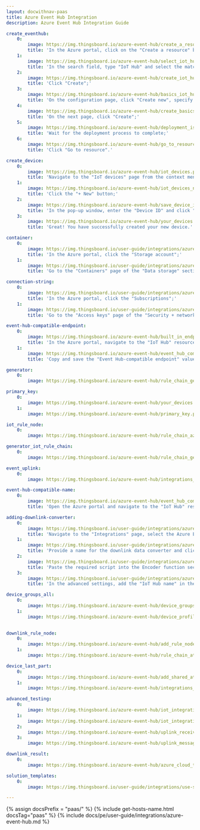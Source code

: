 ```yaml
---
layout: docwithnav-paas
title: Azure Event Hub Integration
description: Azure Event Hub Integration Guide 

create_eventhub: 
    0: 
        image: https://img.thingsboard.io/azure-event-hub/create_a_resource.png
        title: 'In the Azure portal, click on the "Create a resource" button;'
    1:
        image: https://img.thingsboard.io/azure-event-hub/select_iot_hub.png
        title: 'In the search field, type "IoT Hub" and select the matching item from the list;'
    2:
        image: https://img.thingsboard.io/azure-event-hub/create_iot_hub.png
        title: 'Click "Create";'
    3:
        image: https://img.thingsboard.io/azure-event-hub/basics_iot_hub.png
        title: 'On the configuration page, click "Create new", specify the resource group and IoT hub name, then click "Review + create";'
    4:
        image: https://img.thingsboard.io/azure-event-hub/create_basics_iot_hub.png
        title: 'On the next page, click "Create";'
    5:
        image: https://img.thingsboard.io/azure-event-hub/deployment_is_in_progress.png
        title: 'Wait for the deployment process to complete;'
    6:
        image: https://img.thingsboard.io/azure-event-hub/go_to_resource.png
        title: 'Click "Go to resource".'

create_device:
    0:
        image: https://img.thingsboard.io/azure-event-hub/iot_devices.png
        title: 'Navigate to the "IoT devices" page from the context menu;'
    1:
        image: https://img.thingsboard.io/azure-event-hub/iot_devices_new.png
        title: 'Click the "+ New" button;'
    2:
        image: https://img.thingsboard.io/azure-event-hub/save_device_id.png
        title: 'In the pop-up window, enter the "Device ID" and click "Save";'
    3:
        image: https://img.thingsboard.io/azure-event-hub/your_devices.png
        title: 'Great! You have successfully created your new device.'

container:
    0:
        image: https://img.thingsboard.io/user-guide/integrations/azure-event-hub/container-1.png
        title: 'In the Azure portal, click the "Storage account";'
    1:
        image: https://img.thingsboard.io/user-guide/integrations/azure-event-hub/container-2.png
        title: 'Go to the "Containers" page of the "Data storage" section. Here you will find the container. Save its name.'

connection-string:
    0:
        image: https://img.thingsboard.io/user-guide/integrations/azure-event-hub/storage-connection-string-1.png
        title: 'In the Azure portal, click the "Subscriptions";'
    1:
        image: https://img.thingsboard.io/user-guide/integrations/azure-event-hub/storage-connection-string-2.png
        title: 'Go to the "Access keys" page of the "Security + networking" section. Here you will find the connection string.'

event-hub-compatible-endpoint:
    0:
        image: https://img.thingsboard.io/azure-event-hub/built_in_endpoints.png
        title: 'In the Azure portal, navigate to the "IoT Hub" resource, and open the "Built-in endpoints" page from the context menu;'
    1:
        image: https://img.thingsboard.io/azure-event-hub/event_hub_compatible_endpoint.png
        title: 'Copy and save the "Event Hub-compatible endpoint" value.'

generator:
    0: 
        image: https://img.thingsboard.io/azure-event-hub/rule_chain_generator.png

primary_key:
    0: 
        image: https://img.thingsboard.io/azure-event-hub/your_devices.png
    1: 
        image: https://img.thingsboard.io/azure-event-hub/primary_key.png

iot_rule_node:
    0:
        image: https://img.thingsboard.io/azure-event-hub/rule_chain_azure_iot_hub.png

generator_iot_rule_chain:
    0:
        image: https://img.thingsboard.io/azure-event-hub/rule_chain_generator_and_azure_iot_hub.png

event_uplink:
    0:
        image: https://img.thingsboard.io/azure-event-hub/integrations_events_uplink.png

event-hub-compatible-name:
    0:
        image: https://img.thingsboard.io/azure-event-hub/event_hub_compatible_name.png
        title: 'Open the Azure portal and navigate to the "IoT Hub" resource. Go to the "Built-in endpoints" page from the context menu. Find and copy the value of "Event Hub-compatible name" — this represents the IoT Hub name.'

adding-downlink-converter:
    0:
        image: https://img.thingsboard.io/user-guide/integrations/azure-event-hub/adding-azure-event-hub-downlink-converter-1-pe.png
        title: 'Navigate to the "Integrations" page, select the Azure Event Hub integration to open its details, and click the "pencil" icon to enter editing mode;'
    1:
        image: https://img.thingsboard.io/user-guide/integrations/azure-event-hub/adding-azure-event-hub-downlink-converter-2-pe.png
        title: 'Provide a name for the downlink data converter and click "Create new converter";'
    2:
        image: https://img.thingsboard.io/user-guide/integrations/azure-event-hub/adding-azure-event-hub-downlink-converter-3-pe.png
        title: 'Paste the required script into the Encoder function section. Click "Add";'
    3:
        image: https://img.thingsboard.io/user-guide/integrations/azure-event-hub/adding-azure-event-hub-downlink-converter-4-pe.png
        title: 'In the advanced settings, add the "IoT Hub name" in the corresponding field. Click "Apply changes" to save the configuration.'

device_groups_all:
    0:
        image: https://img.thingsboard.io/azure-event-hub/device_groups_all_device profile.png
    1:
        image: https://img.thingsboard.io/azure-event-hub/device_profiles_rule_chain.png
        

downlink_rule_node:
    0:
        image: https://img.thingsboard.io/azure-event-hub/add_rule_node_integration_downlink.png
    1:
        image: https://img.thingsboard.io/azure-event-hub/rule_chain_attributes_updated_and_downlink.png

device_last_part:
    0:
        image: https://img.thingsboard.io/azure-event-hub/add_shared_attributes.png
    1:
        image: https://img.thingsboard.io/azure-event-hub/integrations_events_downlink.png

advanced_testing:
    0:
        image: https://img.thingsboard.io/azure-event-hub/iot_integration_first.png
    1:
        image: https://img.thingsboard.io/azure-event-hub/iot_integration_second.png
    2:
        image: https://img.thingsboard.io/azure-event-hub/uplink_received.png
    3:
        image: https://img.thingsboard.io/azure-event-hub/uplink_message.png

downlink_result:
    0:
        image: https://img.thingsboard.io/azure-event-hub/azure_cloud_to_device_message_count.png

solution_templates:
    0:
        image: https://img.thingsboard.io/user-guide/integrations/use-solution-templates.png

---
```

{% assign docsPrefix = "paas/" %}
{% include get-hosts-name.html docsTag="paas" %}
{% include docs/pe/user-guide/integrations/azure-event-hub.md %}
